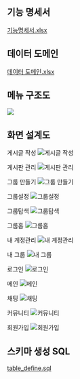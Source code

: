 ## 기능 명세서

[기능명세서.xlsx](기능명세서.xlsx)

## 데이터 도메인

[데이터 도메인.xlsx](데이터도메인.xlsx)

## 메뉴 구조도

<img width="" height="" src='메뉴구조도.PNG'></img>
## 화면 설계도

게시글 작성
![게시글 작성](./화면설계도/게시글작성.png)

게시판 관리
![게시판 관리](./화면설계도/게시판관리.png)

그룹 만들기
![그룹 만들기](./화면설계도/그룹만들기.png)

그룹설정
![그룹설정](./화면설계도/그룹설정.png)

그룹탐색
![그룹탐색](./화면설계도/그룹탐색.png)

그룹홈
![그룹홈](./화면설계도/그룹홈.png)

내 계정관리
![내 계정관리](./화면설계도/내계정관리.png)

내 그룹
![내 그룹](./화면설계도/내그룹.png)

로그인
![로그인](./화면설계도/로그인.png)

메인
![메인](./화면설계도/메인.png)

채팅
![채팅](./화면설계도/채팅.png)

커뮤니티
![커뮤니티](./화면설계도/커뮤니티.png)

회원가입
![회원가입](./화면설계도/회원가입.png)

## 스키마 생성 SQL

[table_define.sql](table_define.sql)
